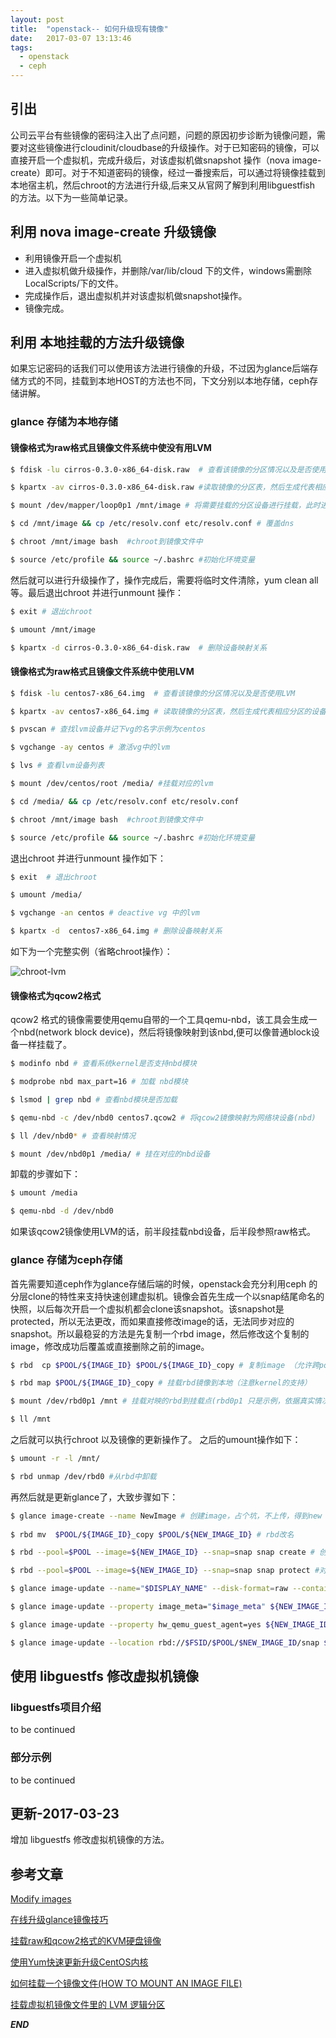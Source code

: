 ```yaml
---
layout: post
title:  "openstack-- 如何升级现有镜像"
date:   2017-03-07 13:13:46
tags: 
  - openstack
  - ceph
---
```




## 引出

公司云平台有些镜像的密码注入出了点问题，问题的原因初步诊断为镜像问题，需要对这些镜像进行cloudinit/cloudbase的升级操作。对于已知密码的镜像，可以直接开启一个虚拟机，完成升级后，对该虚拟机做snapshot 操作（nova image-create）即可。对于不知道密码的镜像，经过一番搜索后，可以通过将镜像挂载到本地宿主机，然后chroot的方法进行升级,后来又从官网了解到利用libguestfish 的方法。以下为一些简单记录。


## 利用 nova image-create 升级镜像 

- 利用镜像开启一个虚拟机
- 进入虚拟机做升级操作，并删除/var/lib/cloud 下的文件，windows需删除LocalScripts/下的文件。
- 完成操作后，退出虚拟机并对该虚拟机做snapshot操作。
- 镜像完成。


## 利用 本地挂载的方法升级镜像

如果忘记密码的话我们可以使用该方法进行镜像的升级，不过因为glance后端存储方式的不同，挂载到本地HOST的方法也不同，下文分别以本地存储，ceph存储讲解。


### glance 存储为本地存储


#### 镜像格式为raw格式且镜像文件系统中使没有用LVM

```bash
$ fdisk -lu cirros-0.3.0-x86_64-disk.raw  # 查看该镜像的分区情况以及是否使用LVM

$ kpartx -av cirros-0.3.0-x86_64-disk.raw #读取镜像的分区表，然后生成代表相应分区的设备/dev/loop0 ，/dev/loop1等等

$ mount /dev/mapper/loop0p1 /mnt/image # 将需要挂载的分区设备进行挂载，此时进入/mnt/image 应该就可以看到熟悉的系统文件目录了 

$ cd /mnt/image && cp /etc/resolv.conf etc/resolv.conf # 覆盖dns

$ chroot /mnt/image bash  #chroot到镜像文件中

$ source /etc/profile && source ~/.bashrc #初始化环境变量

```

然后就可以进行升级操作了，操作完成后，需要将临时文件清除，yum clean all 等。最后退出chroot 并进行unmount 操作：

```bash
$ exit # 退出chroot

$ umount /mnt/image 

$ kpartx -d cirros-0.3.0-x86_64-disk.raw  # 删除设备映射关系

```


#### 镜像格式为raw格式且镜像文件系统中使用LVM

```bash
$ fdisk -lu centos7-x86_64.img  # 查看该镜像的分区情况以及是否使用LVM

$ kpartx -av centos7-x86_64.img # 读取镜像的分区表，然后生成代表相应分区的设备/dev/loop0 ，/dev/loop1等等

$ pvscan # 查找lvm设备并记下vg的名字示例为centos

$ vgchange -ay centos # 激活vg中的lvm

$ lvs # 查看lvm设备列表

$ mount /dev/centos/root /media/ #挂载对应的lvm

$ cd /media/ && cp /etc/resolv.conf etc/resolv.conf

$ chroot /mnt/image bash  #chroot到镜像文件中

$ source /etc/profile && source ~/.bashrc #初始化环境变量

```

退出chroot 并进行unmount 操作如下：

```bash
$ exit  # 退出chroot

$ umount /media/ 

$ vgchange -an centos # deactive vg 中的lvm

$ kpartx -d  centos7-x86_64.img # 删除设备映射关系 

```

如下为一个完整实例（省略chroot操作）：

![chroot-lvm](http://7xrnwq.com1.z0.glb.clouddn.com/2017-03-08-chroot-lvm.png)


#### 镜像格式为qcow2格式

qcow2 格式的镜像需要使用qemu自带的一个工具qemu-nbd，该工具会生成一个nbd(network block device)，然后将镜像映射到该nbd,便可以像普通block设备一样挂载了。

```bash
$ modinfo nbd # 查看系统kernel是否支持nbd模块

$ modprobe nbd max_part=16 # 加载 nbd模块

$ lsmod | grep nbd # 查看nbd模块是否加载

$ qemu-nbd -c /dev/nbd0 centos7.qcow2 # 将qcow2镜像映射为网络块设备(nbd)

$ ll /dev/nbd0* # 查看映射情况

$ mount /dev/nbd0p1 /media/ # 挂在对应的nbd设备

```

卸载的步骤如下：

```bash
$ umount /media

$ qemu-nbd -d /dev/nbd0

```

如果该qcow2镜像使用LVM的话，前半段挂载nbd设备，后半段参照raw格式。



### glance 存储为ceph存储

首先需要知道ceph作为glance存储后端的时候，openstack会充分利用ceph 的分层clone的特性来支持快速创建虚拟机。镜像会首先生成一个以snap结尾命名的快照，以后每次开启一个虚拟机都会clone该snapshot。该snapshot是protected，所以无法更改，而如果直接修改image的话，无法同步对应的snapshot。所以最稳妥的方法是先复制一个rbd image，然后修改这个复制的image，修改成功后覆盖或直接删除之前的image。

```bash
$ rbd  cp $POOL/${IMAGE_ID} $POOL/${IMAGE_ID}_copy # 复制image （允许跨pool）

$ rbd map $POOL/${IMAGE_ID}_copy # 挂载rbd镜像到本地（注意kernel的支持）

$ mount /dev/rbd0p1 /mnt # 挂载对映的rbd到挂载点(rbd0p1 只是示例，依据真实情况填写)

$ ll /mnt 

```

之后就可以执行chroot 以及镜像的更新操作了。
之后的umount操作如下：
```bash
$ umount -r -l /mnt/ 

$ rbd unmap /dev/rbd0 #从rbd中卸载

```


再然后就是更新glance了，大致步骤如下：

```bash
$ glance image-create --name NewImage # 创建image，占个坑，不上传，得到new imageID
 
$ rbd mv  $POOL/${IMAGE_ID}_copy $POOL/${NEW_IMAGE_ID} # rbd改名

$ rbd --pool=$POOL --image=${NEW_IMAGE_ID} --snap=snap snap create # 创建snapshot

$ rbd --pool=$POOL --image=${NEW_IMAGE_ID} --snap=snap snap protect #对snapshot做保护

$ glance image-update --name="$DISPLAY_NAME" --disk-format=raw --container-format=bare --is-public=True ${NEW_IMAGE_ID} # 更新glance 元数据

$ glance image-update --property image_meta="$image_meta" ${NEW_IMAGE_ID}

$ glance image-update --property hw_qemu_guest_agent=yes ${NEW_IMAGE_ID}

$ glance image-update --location rbd://$FSID/$POOL/$NEW_IMAGE_ID/snap ${NEW_IMAGE_ID} #更新镜像的地址

```


## 使用 libguestfs 修改虚拟机镜像


### libguestfs项目介绍

to be continued

### 部分示例

to be continued



## 更新-2017-03-23

增加 libguestfs 修改虚拟机镜像的方法。




## 参考文章


[Modify images](https://docs.openstack.org/image-guide/modify-images.html)

[在线升级glance镜像技巧](http://int32bit.me/2016/06/04/%E5%9C%A8%E7%BA%BF%E6%9B%B4%E6%96%B0Glance%E9%95%9C%E5%83%8F/)

[挂载raw和qcow2格式的KVM硬盘镜像](http://krystism.is-programmer.com/posts/47074.html)

[使用Yum快速更新升级CentOS内核](https://www.sjy.im/toss/use-yum-update-centos-kernel-quickly.html)

[如何挂载一个镜像文件(HOW TO MOUNT AN IMAGE FILE)](http://smilejay.com/2012/08/mount-an-image-file/)

[挂载虚拟机镜像文件里的 LVM 逻辑分区](http://www.vpsee.com/2010/10/mount-lvm-volumes-from-loopback-disk-images/)

***END***

